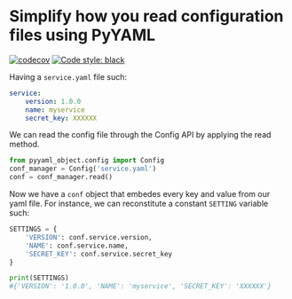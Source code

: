 # Simplify how you read configuration files using PyYAML
[![codecov](https://codecov.io/gh/EM51641/PyYAMEL-object/graph/badge.svg?token=OxgVmDwXah)](https://codecov.io/gh/EM51641/PyYAMEL-object)  [![Code style: black](https://img.shields.io/badge/code%20style-black-000000.svg)](https://github.com/psf/black)


Having a ```service.yaml``` file such:
```yaml
service:
    version: 1.0.0
    name: myservice
    secret_key: XXXXXX
```

We can read the config file through the Config API by applying the read method.

```python
from pyyaml_object.config import Config
conf_manager = Config('service.yaml')
conf = conf_manager.read()
```

Now we have a ```conf``` object that embedes every key and value from our yaml file. For instance, we can reconstitute a constant ```SETTING``` variable such:

```python
SETTINGS = {
    'VERSION': conf.service.version,
    'NAME': conf.service.name,
    'SECRET_KEY': conf.service.secret_key
}

print(SETTINGS)
#{'VERSION': '1.0.0', 'NAME': 'myservice', 'SECRET_KEY': 'XXXXXX'}
```